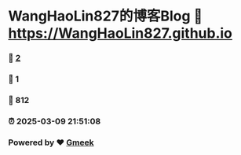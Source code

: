 # WangHaoLin827的博客Blog :link: https://WangHaoLin827.github.io 
### :page_facing_up: [2](https://WangHaoLin827.github.io/tag.html) 
### :speech_balloon: 1 
### :hibiscus: 812 
### :alarm_clock: 2025-03-09 21:51:08 
### Powered by :heart: [Gmeek](https://github.com/Meekdai/Gmeek)
